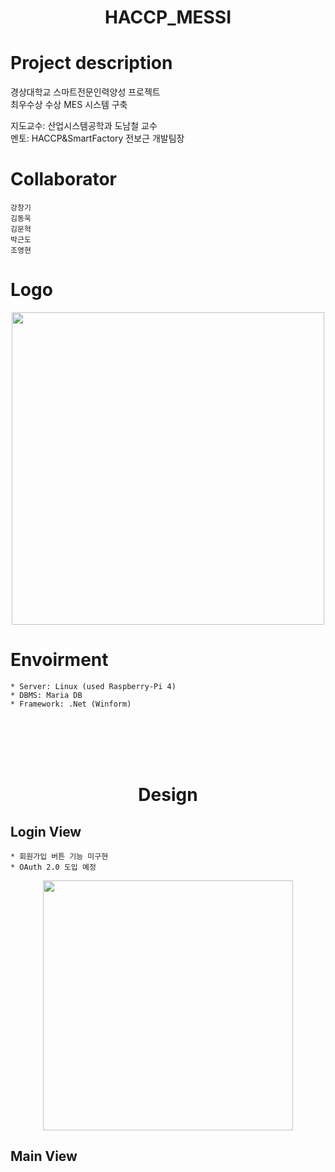 ﻿<h1 align="center">HACCP_MESSI</h1>

Project description
===
   경상대학교 스마트전문인력양성 프로젝트  
   최우수상 수상
   MES 시스템 구축  

   지도교수: 산업시스템공학과 도남철 교수  
   멘토: HACCP&SmartFactory 전보근 개발팀장

Collaborator
===
    강창기
    김동욱
    김문혁
    박근도
    조영현
    

Logo
===
<p align="center">
   <img width="500" src="https://user-images.githubusercontent.com/24702528/104091460-dd9a2f80-52c0-11eb-9670-ddb1ec496ba8.png">  
</p>

Envoirment
===
    * Server: Linux (used Raspberry-Pi 4)
    * DBMS: Maria DB
    * Framework: .Net (Winform)

<br><br><br><br>

<h1 align="center">Design</h1>

Login View
---
    * 회원가입 버튼 기능 미구현
    * OAuth 2.0 도입 예정
    
<p align="center">
   <img src="https://user-images.githubusercontent.com/24702528/104091630-e808f900-52c1-11eb-8ae7-0ff19154c279.png" width="400">
</p>


Main View
---


